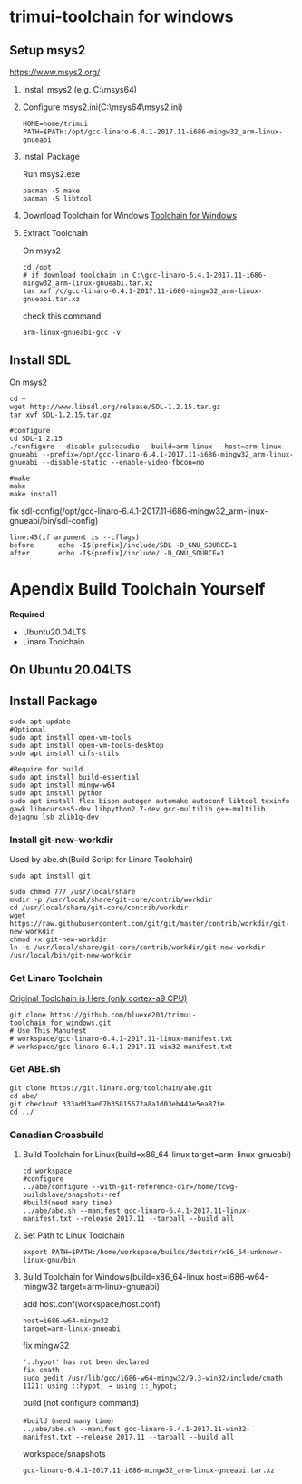 # trimui-toolchain for windows
## Setup msys2

https://www.msys2.org/

1. Install msys2 (e.g. C:\msys64)

2. Configure msys2.ini(C:\msys64\msys2.ini)
   
   ```
   HOME=home/trimui
   PATH=$PATH:/opt/gcc-linaro-6.4.1-2017.11-i686-mingw32_arm-linux-gnueabi
   ```

3. Install Package

   Run msys2.exe
   
   ```
   pacman -S make
   pacman -S libtool
   ```

4. Download Toolchain for Windows
[Toolchain for Windows](https://drive.google.com/file/d/1faaciy_PZXPGHM77n0C4jrhVAFW9FZM-/view?usp=sharing)

5. Extract Toolchain

   On msys2

   ```
   cd /opt
   # if download toolchain in C:\gcc-linaro-6.4.1-2017.11-i686-mingw32_arm-linux-gnueabi.tar.xz
   tar xvf /c/gcc-linaro-6.4.1-2017.11-i686-mingw32_arm-linux-gnueabi.tar.xz
   ```

   check this command
   
   ```
   arm-linux-gnueabi-gcc -v
   ```
## Install SDL

   On msys2

```
cd ~
wget http://www.libsdl.org/release/SDL-1.2.15.tar.gz
tar xvf SDL-1.2.15.tar.gz

#configure
cd SDL-1.2.15
./configure --disable-pulseaudio --build=arm-linux --host=arm-linux-gnueabi --prefix=/opt/gcc-linaro-6.4.1-2017.11-i686-mingw32_arm-linux-gnueabi --disable-static --enable-video-fbcon=no

#make
make
make install
```

fix sdl-config(/opt/gcc-linaro-6.4.1-2017.11-i686-mingw32_arm-linux-gnueabi/bin/sdl-config)

```
line:45(if argument is --cflags)
before      echo -I${prefix}/include/SDL -D_GNU_SOURCE=1      
after       echo -I${prefix}/include/ -D_GNU_SOURCE=1
```





# Apendix Build Toolchain Yourself

**Required**

- Ubuntu20.04LTS
- Linaro Toolchain

## On Ubuntu 20.04LTS

## Install Package

```
sudo apt update
#Optional
sudo apt install open-vm-tools
sudo apt install open-vm-tools-desktop
sudo apt install cifs-utils

#Require for build
sudo apt install build-essential
sudo apt install mingw-w64
sudo apt install python
sudo apt install flex bison autogen automake autoconf libtool texinfo gawk libncurses5-dev libpython2.7-dev gcc-multilib g++-multilib dejagnu lsb zlib1g-dev
```

### Install git-new-workdir

Used by abe.sh(Build Script for Linaro Toolchain)

```
sudo apt install git

sudo chmod 777 /usr/local/share
mkdir -p /usr/local/share/git-core/contrib/workdir
cd /usr/local/share/git-core/contrib/workdir
wget https://raw.githubusercontent.com/git/git/master/contrib/workdir/git-new-workdir
chmod +x git-new-workdir
ln -s /usr/local/share/git-core/contrib/workdir/git-new-workdir /usr/local/bin/git-new-workdir
```

### Get Linaro Toolchain
[Original Toolchain is Here (only cortex-a9 CPU)](https://releases.linaro.org/components/toolchain/binaries/6.4-2017.11/arm-linux-gnueabi/)

```
git clone https://github.com/bluexe203/trimui-toolchain_for_windows.git
# Use This Manufest
# workspace/gcc-linaro-6.4.1-2017.11-linux-manifest.txt
# workspace/gcc-linaro-6.4.1-2017.11-win32-manifest.txt
```

### Get ABE.sh

```
git clone https://git.linaro.org/toolchain/abe.git
cd abe/
git checkout 333add3ae07b35815672a8a1d03eb443e5ea87fe
cd ../
```

### Canadian Crossbuild

1. Build Toolchain for Linux(build=x86_64-linux
   target=arm-linux-gnueabi)
   ```
   cd workspace
   #configure
   ../abe/configure --with-git-reference-dir=/home/tcwg-buildslave/snapshots-ref
   #build(need many time)
   ../abe/abe.sh --manifest gcc-linaro-6.4.1-2017.11-linux-manifest.txt --release 2017.11 --tarball --build all
   ```
   
2. Set Path to Linux Toolchain
   ```
   export PATH=$PATH:/home/workspace/builds/destdir/x86_64-unknown-linux-gnu/bin
   ```
   
3. Build Toolchain for Windows(build=x86_64-linux host=i686-w64-mingw32 target=arm-linux-gnueabi)
   
   add host.conf(workspace/host.conf)

   ```
   host=i686-w64-mingw32
   target=arm-linux-gnueabi
   ```

   fix mingw32

   ```
   '::hypot' has not been declared
   fix cmath
   sudo gedit /usr/lib/gcc/i686-w64-mingw32/9.3-win32/include/cmath
   1121: using ::hypot; → using ::_hypot;
   ```
   build (not configure command)
   ```
   #build（need many time）
   ../abe/abe.sh --manifest gcc-linaro-6.4.1-2017.11-win32-manifest.txt --release 2017.11 --tarball --build all
   ```

   workspace/snapshots

   ```
   gcc-linaro-6.4.1-2017.11-i686-mingw32_arm-linux-gnueabi.tar.xz
   ```




